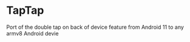 # TapTap
 Port of the double tap on back of device feature from Android 11 to any armv8 Android devie

